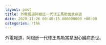 ```yaml
---
layout: post
title: 外電報道阿根廷一代球王馬勒當拿病逝
date: 2020-11-26 00:40:15.000000000 +08:00
categories: rthk
---
```


外電報道，阿根廷一代球王馬勒當拿因心臟病逝世。
